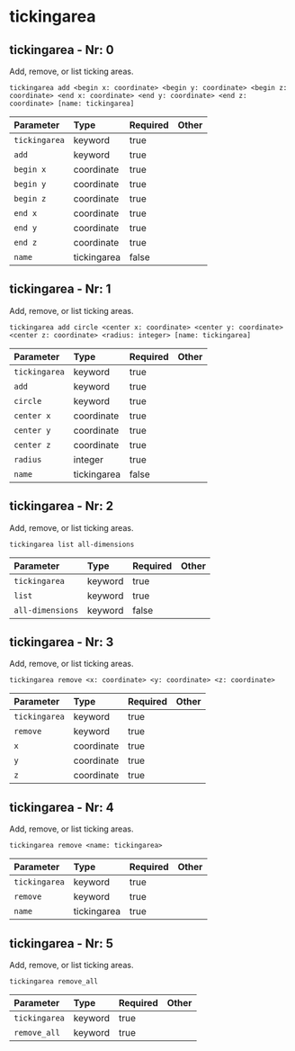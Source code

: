 # tickingarea

## tickingarea - Nr: 0

Add, remove, or list ticking areas.

```mcfunction
tickingarea add <begin x: coordinate> <begin y: coordinate> <begin z: coordinate> <end x: coordinate> <end y: coordinate> <end z: coordinate> [name: tickingarea]
```

|Parameter|Type|Required|Other|
|:---|:---|:---|:---|
|`tickingarea`|keyword|true||
|`add`|keyword|true||
|`begin x`|coordinate|true||
|`begin y`|coordinate|true||
|`begin z`|coordinate|true||
|`end x`|coordinate|true||
|`end y`|coordinate|true||
|`end z`|coordinate|true||
|`name`|tickingarea|false||



## tickingarea - Nr: 1

Add, remove, or list ticking areas.

```mcfunction
tickingarea add circle <center x: coordinate> <center y: coordinate> <center z: coordinate> <radius: integer> [name: tickingarea]
```

|Parameter|Type|Required|Other|
|:---|:---|:---|:---|
|`tickingarea`|keyword|true||
|`add`|keyword|true||
|`circle`|keyword|true||
|`center x`|coordinate|true||
|`center y`|coordinate|true||
|`center z`|coordinate|true||
|`radius`|integer|true||
|`name`|tickingarea|false||



## tickingarea - Nr: 2

Add, remove, or list ticking areas.

```mcfunction
tickingarea list all-dimensions
```

|Parameter|Type|Required|Other|
|:---|:---|:---|:---|
|`tickingarea`|keyword|true||
|`list`|keyword|true||
|`all-dimensions`|keyword|false||



## tickingarea - Nr: 3

Add, remove, or list ticking areas.

```mcfunction
tickingarea remove <x: coordinate> <y: coordinate> <z: coordinate>
```

|Parameter|Type|Required|Other|
|:---|:---|:---|:---|
|`tickingarea`|keyword|true||
|`remove`|keyword|true||
|`x`|coordinate|true||
|`y`|coordinate|true||
|`z`|coordinate|true||



## tickingarea - Nr: 4

Add, remove, or list ticking areas.

```mcfunction
tickingarea remove <name: tickingarea>
```

|Parameter|Type|Required|Other|
|:---|:---|:---|:---|
|`tickingarea`|keyword|true||
|`remove`|keyword|true||
|`name`|tickingarea|true||



## tickingarea - Nr: 5

Add, remove, or list ticking areas.

```mcfunction
tickingarea remove_all
```

|Parameter|Type|Required|Other|
|:---|:---|:---|:---|
|`tickingarea`|keyword|true||
|`remove_all`|keyword|true||

